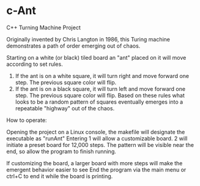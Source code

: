 # c-Ant
C++ Turning Machine Project


Originally invented by Chris Langton in 1986, this Turing machine demonstrates a path of order emerging out of chaos.

Starting on a white (or black) tiled board an "ant" placed on it will move according to set rules.

1.  If the ant is on a white square, it will turn right and move forward one step. The previous square color will flip.
2.  If the ant is on a black square, it will turn left and move forward one step. The previous square color will flip.
Based on these rules what looks to be a random pattern of squares eventually emerges into a repeatable "highway" out of the chaos.

How to operate:

Opening the project on a Linux console, the makefile will designate the executable as "runAnt"
Entering 1 will allow a customizable board. 2 will initiate a preset board for 12,000 steps. The pattern will be visible near the end, so allow the program to finish running.

If customizing the board, a larger board with more steps will make the emergent behavior easier to see
End the program via the main menu or ctrl+C to end it while the board is printing.
